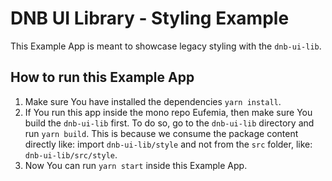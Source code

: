 # DNB UI Library - Styling Example

This Example App is meant to showcase legacy styling with the `dnb-ui-lib`.

## How to run this Example App

1. Make sure You have installed the dependencies `yarn install`.
1. If You run this app inside the mono repo Eufemia, then make sure You build the `dnb-ui-lib` first. To do so, go to the `dnb-ui-lib` directory and run `yarn build`. This is because we consume the package content directly like: import `dnb-ui-lib/style` and not from the `src` folder, like: `dnb-ui-lib/src/style`.
1. Now You can run `yarn start` inside this Example App.
